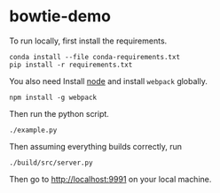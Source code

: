 # bowtie-demo

To run locally, first install the requirements.

```
conda install --file conda-requirements.txt
pip install -r requirements.txt
```

You also need Install [node](https://nodejs.org/en/) and install `webpack` globally.

```
npm install -g webpack
```

Then run the python script.

```
./example.py
```

Then assuming everything builds correctly, run

```
./build/src/server.py
```

Then go to <http://localhost:9991> on your local machine.
